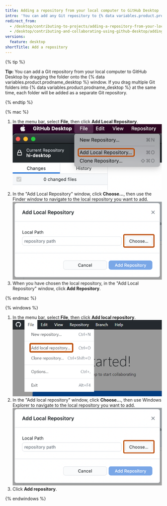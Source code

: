 ```yaml
---
title: Adding a repository from your local computer to GitHub Desktop
intro: 'You can add any Git repository to {% data variables.product.prodname_desktop %}, even if it''s not a {% data variables.product.prodname_dotcom %} repository.'
redirect_from:
  - /desktop/contributing-to-projects/adding-a-repository-from-your-local-computer-to-github-desktop
  - /desktop/contributing-and-collaborating-using-github-desktop/adding-a-repository-from-your-local-computer-to-github-desktop
versions:
  feature: desktop
shortTitle: Add a repository
---
```

{% tip %}

**Tip:** You can add a Git repository from your local computer to GitHub Desktop by dragging the folder onto the {% data variables.product.prodname_desktop %} window. If you drag multiple Git folders into {% data variables.product.prodname_desktop %} at the same time, each folder will be added as a separate Git repository.

{% endtip %}

{% mac %}

1. In the menu bar, select **File**, then click **Add Local Repository**.
   ![Screenshot of the menu bar on a Mac. The "File" dropdown menu is open, and an option labeled "Add Local Repository" is highlighted with an orange outline.](/assets/images/help/desktop/add-local-repository-mac.png)
1. In the "Add Local Repository" window, click **Choose...**, then use the Finder window to navigate to the local repository you want to add.
   ![Screenshot of the "Add Local Repository" window. Next to the "repository path" field, a button, labeled "Choose", is highlighted with an orange outline.](/assets/images/help/desktop/add-repo-choose-button-mac.png)
1. When you have chosen the local repository, in the "Add Local Repository" window, click **Add Repository**.

{% endmac %}

{% windows %}

1. In the menu bar, select **File**, then click **Add local repository**.
   ![Screenshot of the menu bar on Windows. The "File" dropdown menu is open, and an option labeled "Add local repository" is highlighted with an orange outline.](/assets/images/help/desktop/add-local-repository-windows.png)
1. In the "Add local repository" window, click **Choose...**, then use Windows Explorer to navigate to the local repository you want to add.
   ![Screenshot of the "Add local repository" window. Next to the "repository path" field, a button, labeled "Choose", is highlighted with an orange outline.](/assets/images/help/desktop/add-repo-choose-button-mac.png)
1. Click **Add repository**.

{% endwindows %}
